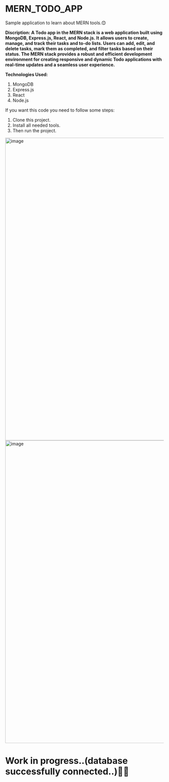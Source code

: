 # MERN_TODO_APP

Sample application to learn about MERN tools.😊

**Discription: A Todo app in the MERN stack is a web application built using MongoDB, Express.js, React, and Node.js. It allows users to create, manage, and track their tasks and to-do lists. Users can add, edit, and delete tasks, mark them as completed, and filter tasks based on their status. The MERN stack provides a robust and efficient development environment for creating responsive and dynamic Todo applications with real-time updates and a seamless user experience.**


**Technologies Used:**
1. MongoDB
2. Express.js
3. React
4. Node.js

If you want this code you need to follow some steps:
1. Clone this project.
2. Install all needed tools.
3. Then run the project.


<img width="960" alt="image" src="https://github.com/Hareesh061/MERN_TODO_APP/assets/90563881/5191b6cd-a9ae-4c8f-8fe1-d449b87d137c">



<img width="960" alt="image" src="https://github.com/Hareesh061/MERN_TODO_APP/assets/90563881/5328ad49-7226-436f-9bc1-5c3b9fb15bc4">



# Work in progress..(database successfully connected..)🧑‍💻

